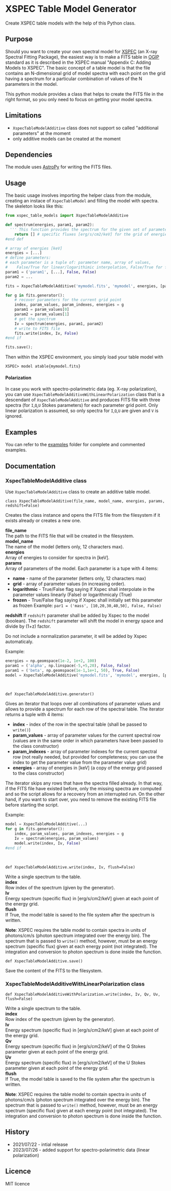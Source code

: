 


# XSPEC Table Model Generator

Create XSPEC table models with the help of this Python class.

## Purpose

Should you want to create your own spectral model for [XSPEC](https://heasarc.gsfc.nasa.gov/xanadu/xspec/) (an X-ray Spectral Fitting Package), the easiest way is to make a FITS table in [OGIP](https://heasarc.gsfc.nasa.gov/docs/heasarc/ofwg/docs/summary/ogip_92_009_summary.html) standard as it is described in the XSPEC manual "Appendix C: Adding Models to XSPEC".  The basic concept of a table model is that the file contains an N-dimensional grid of model spectra with each point on the grid having a spectrum for a particular combination of values of the N parameters in the model.

This python module provides a class that helps to create the FITS file in the right format, so you only need to focus on getting your model spectra.

## Limitations

* `XspecTableModelAdditive` class does not support so called "additional parameters" at the moment
* only additive models can be created at the moment

## Dependencies

The module uses [AstroPy](https://www.astropy.org/) for writing the FITS files.

## Usage

The basic usage involves importing the helper class from the module, creating an instace of `XspecTableModel` and filling the model with spectra. The skeleton looks like this:

```python
from xspec_table_models import XspecTableModelAdditive

def spectrum(energies, param1, param2):
  ''' This function provides the spectrum for the given set of parameters. '''
	return [] # specific fluxes [erg/s/cm2/keV] for the grid of energies
#end def

# array of energies [keV]
energies = [...]
# define parameters:
# each parameter is a tuple of: parameter name, array of values, 
#    False/True for linear/logarithimic interpolation, False/True for free/frozen parameter
param1 = ('param1', [...], False, False)
param2 = ...

fits = XspecTableModelAdditive('mymodel.fits', 'mymodel', energies, [param1, param2, ...])

for g in fits.generator():
    # recover parameters for the current grid point
    index, param_values, param_indexes, energies = g
    param1 = param_values[0]
    param2 = param_values[1]
    # get the spectrum
    Iv = spectrum(energies, param1, param2)
    # write to FITS file
    fits.write(index, Iv, False)
#end if

fits.save();
```

Then within the XSPEC environment, you simply load your table model with
```
XSPEC> model atable{mymodel.fits}
```

#### Polarization

In case you work with spectro-polarimetric data (eg. X-ray polarization), you can use `XspecTableModelAdditiveWithLinearPolarization` class that is a descendant of `XspecTableModelAdditive` and produces FITS file with three spectra (for `I`,`Q`,`U` Stokes parameters) for each parameter grid point. Only linear polarization is assumed, so only spectra for `I`,`Q`,`U` are given and `V` is ignored.

## Examples

You can refer to the [examples](tree/main/examples) folder for complete and commented examples.

## Documentation

### XspecTableModelAdditive class

Use `XspecTableModelAdditive` class to create an additive table model.

```
class XspecTableModelAdditive(file_name, model_name, energies, params, redshift=False)
```

Creates the class instance and opens the FITS file from the filesystem if it exists already or creates a new one.

**file_name**  
The path to the FITS file that will be created in the filesystem.  
**model_name**  
The name of the model (letters only, 12 characters max).  
**energies**  
Array of energies to consider for spectra in [keV].  
**params**  
Array of parameters of the model. Each parameter is a tupe with 4 items:
* **name** - name of the parameter (letters only, 12 characters max)
* **grid** - array of parameter values (in increasing order).
* **logarithmic** - True/False flag saying if Xspec shall interpolate in the parameter values linearly (False) or logarithmicaly (True)
* **frozen** - True/False flag saying if Xspec shall initially set this parameter as frozen 
Example: `par1 = ('mass', [10,20,30,40,50], False, False)`

**redshift**
If `redshift` parameter shall be added  by Xspec to the model (boolean). The `redshift` parameter will shift the model in energy space and divide by (1+z) factor.

Do not include a normalization parameter, it will be added by Xspec automaticaly.

Example:
```python
energies = np.geomspace(1e-2, 1e+2, 100)
param1 = ('alpha', np.linspace(-5,+5,20), False, False)
param1 = ('beta', np.geomspace(1e-1,1e+1, 50), True, False)
model = XspecTableModelAdditive('mymodel.fits', 'mymodel', energies, [param1,param2], False)
```
<br>

```
def XspecTableModelAdditive.generator()
```
Gives an iterator that loops over all combinations of parameter values and allows to provide a spectrum for each row of the spectral table. The iterator returns a tuple with 4 items:
* **index** - index of the row in the spectral table (shall be passed to `write()`)
* **param_values** - array of parameter values for the current spectral row (values are in the same order in which parameters have been passed to the class constructor)
* **param_indexes** - array of parameter indexes for the current spectral row (not really needed, but provided for completeness; you can use the index to get the parameter value from the parameter value grid)
* **energies** - array of energies in [keV] (a copy of the energy grid passed to the class constructor)

The iterator skips any rows that have the spectra filled already. In that way, if the FITS file have existed before, only the missing spectra are computed and so the script allows for a recovery from an interrupted run. On the other hand, if you want to start over, you need to remove the existing FITS file before starting the script.

Example:
```python
model = XspecTableModelAdditive(...)
for g in fits.generator():
    index, param_values, param_indexes, energies = g
    Iv = spectrum(energies, param_values)
    model.write(index, Iv, False)
#end if
```
<br>

```
def XspecTableModelAdditive.write(index, Iv, flush=False)
```
Write a single spectrum to the table.  
**index**  
Row index of the spectrum (given by the generator).  
**Iv**  
Energy spectrum (specific flux) in [erg/s/cm2/keV] given at each point of the energy grid.  
**flush**  
If True, the model table is saved to the file system after the spectrum is written.

**Note**: XSPEC requires the table model to contain spectra in units of photons/cm/s (photon spectrum integrated over the energy bin). The spectrum that is passed to `write()` method, however, must be an energy spectrum (specific flux) given at each energy point (not integrated). The integration and conversion to photon spectrum is done inside the function.
<br>

```
def XspecTableModelAdditive.save()
```
Save the content of the FITS to the filesystem.



### XspecTableModelAdditiveWithLinearPolarization class

```
def XspecTableModelAdditiveWithPolarization.write(index, Iv, Qv, Uv, flush=False)
```
Write a single spectrum to the table.  
**index**  
Row index of the spectrum (given by the generator).  
**Iv**  
Energy spectrum (specific flux) in [erg/s/cm2/keV] given at each point of the energy grid.  
**Qv**  
Energy spectrum (specific flux) in [erg/s/cm2/keV] of the Q Stokes parameter given at each point of the energy grid.  
**Uv**  
Energy spectrum (specific flux) in [erg/s/cm2/keV] of the U Stokes parameter given at each point of the energy grid.  
**flush**  
If True, the model table is saved to the file system after the spectrum is written.

**Note**: XSPEC requires the table model to contain spectra in units of photons/cm/s (photon spectrum integrated over the energy bin). The spectrum that is passed to `write()` method, however, must be an energy spectrum (specific flux) given at each energy point (not integrated). The integration and conversion to photon spectrum is done inside the function.
<br>


## History

* 2021/07/22 - intial release
* 2023/07/26 - added support for spectro-polarimetric data (linear polarization)

## Licence

MIT licence
